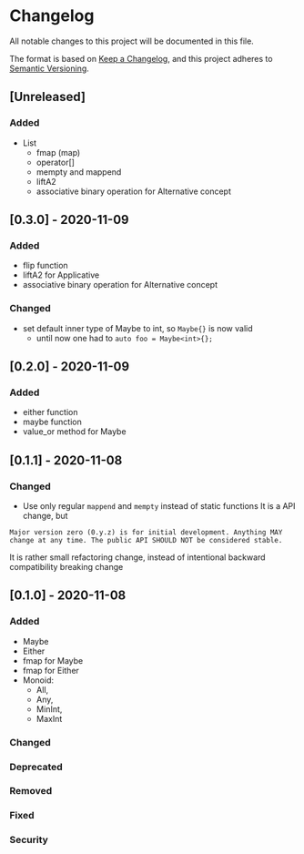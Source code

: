 # Changelog
All notable changes to this project will be documented in this file.

The format is based on [Keep a Changelog](https://keepachangelog.com/en/1.0.0/),
and this project adheres to [Semantic Versioning](https://semver.org/spec/v2.0.0.html).

## [Unreleased]
### Added
 - List
   - fmap (map)
   - operator[]
   - mempty and mappend
   - liftA2
   - associative binary operation for Alternative concept

## [0.3.0] - 2020-11-09
### Added
 - flip function
 - liftA2 for Applicative
 - associative binary operation for Alternative concept

### Changed
 - set default inner type of Maybe to int, so `Maybe{}` is now valid
   - until now one had to `auto foo = Maybe<int>{};`

## [0.2.0] - 2020-11-09
### Added
 - either function
 - maybe function
 - value_or method for Maybe

## [0.1.1] - 2020-11-08

### Changed
- Use only regular `mappend` and `mempty` instead of static functions
  It is a API change, but

```
Major version zero (0.y.z) is for initial development. Anything MAY change at any time. The public API SHOULD NOT be considered stable.
```
It is rather small refactoring change, instead of intentional backward compatibility breaking change

## [0.1.0] - 2020-11-08
### Added
- Maybe
- Either
- fmap for Maybe
- fmap for Either
- Monoid: 
  - All, 
  - Any, 
  - MinInt, 
  - MaxInt

### Changed

### Deprecated

### Removed

### Fixed

### Security
